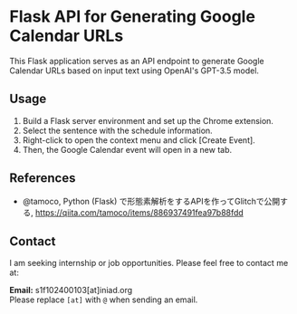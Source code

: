 # Flask API for Generating Google Calendar URLs
This Flask application serves as an API endpoint to generate Google Calendar URLs based on input text using OpenAI's GPT-3.5 model.

## Usage
1. Build a Flask server environment and set up the Chrome extension.
2. Select the sentence with the schedule information.
3. Right-click to open the context menu and click [Create Event].
3. Then, the Google Calendar event will open in a new tab.

## References
- @tamoco, Python (Flask) で形態素解析をするAPIを作ってGlitchで公開する, https://qiita.com/tamoco/items/886937491fea97b88fdd

## Contact
I am seeking internship or job opportunities. Please feel free to contact me at:

**Email:** s1f102400103[at]iniad.org <br>
Please replace `[at]` with `@` when sending an email.
